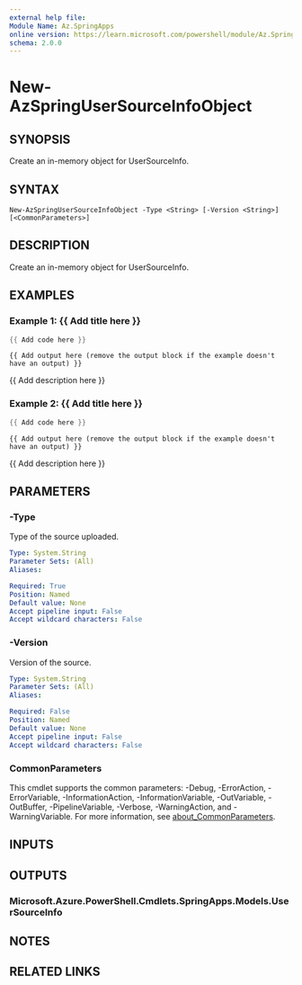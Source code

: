 ```yaml
---
external help file:
Module Name: Az.SpringApps
online version: https://learn.microsoft.com/powershell/module/Az.SpringApps/new-azspringusersourceinfoobject
schema: 2.0.0
---
```


# New-AzSpringUserSourceInfoObject

## SYNOPSIS
Create an in-memory object for UserSourceInfo.

## SYNTAX

```
New-AzSpringUserSourceInfoObject -Type <String> [-Version <String>] [<CommonParameters>]
```

## DESCRIPTION
Create an in-memory object for UserSourceInfo.

## EXAMPLES

### Example 1: {{ Add title here }}
```powershell
{{ Add code here }}
```

```output
{{ Add output here (remove the output block if the example doesn't have an output) }}
```

{{ Add description here }}

### Example 2: {{ Add title here }}
```powershell
{{ Add code here }}
```

```output
{{ Add output here (remove the output block if the example doesn't have an output) }}
```

{{ Add description here }}

## PARAMETERS

### -Type
Type of the source uploaded.

```yaml
Type: System.String
Parameter Sets: (All)
Aliases:

Required: True
Position: Named
Default value: None
Accept pipeline input: False
Accept wildcard characters: False
```

### -Version
Version of the source.

```yaml
Type: System.String
Parameter Sets: (All)
Aliases:

Required: False
Position: Named
Default value: None
Accept pipeline input: False
Accept wildcard characters: False
```

### CommonParameters
This cmdlet supports the common parameters: -Debug, -ErrorAction, -ErrorVariable, -InformationAction, -InformationVariable, -OutVariable, -OutBuffer, -PipelineVariable, -Verbose, -WarningAction, and -WarningVariable. For more information, see [about_CommonParameters](http://go.microsoft.com/fwlink/?LinkID=113216).

## INPUTS

## OUTPUTS

### Microsoft.Azure.PowerShell.Cmdlets.SpringApps.Models.UserSourceInfo

## NOTES

## RELATED LINKS

